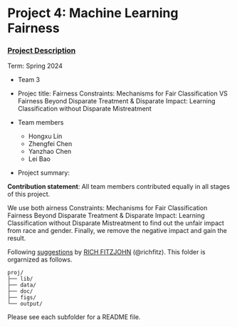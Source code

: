 # Project 4: Machine Learning Fairness

### [Project Description](doc/project4_desc.md)

Term: Spring 2024

+ Team 3
+ Projec title: Fairness Constraints: Mechanisms for Fair Classification VS Fairness Beyond Disparate Treatment & Disparate Impact: Learning Classification without Disparate Mistreatment
+ Team members
	+ Hongxu Lin
	+ Zhengfei Chen
	+ Yanzhao Chen
	+ Lei Bao

+ Project summary: 
	
**Contribution statement**: All team members contributed equally in all stages of this project. 

We use both airness Constraints: Mechanisms for Fair Classification Fairness Beyond Disparate Treatment & Disparate Impact: Learning Classification without Disparate Mistreatment to find out the unfair impact from race and gender. Finally, we remove the negative impact and gain the result.


Following [suggestions](http://nicercode.github.io/blog/2013-04-05-projects/) by [RICH FITZJOHN](http://nicercode.github.io/about/#Team) (@richfitz). This folder is orgarnized as follows.

```
proj/
├── lib/
├── data/
├── doc/
├── figs/
└── output/
```

Please see each subfolder for a README file.
